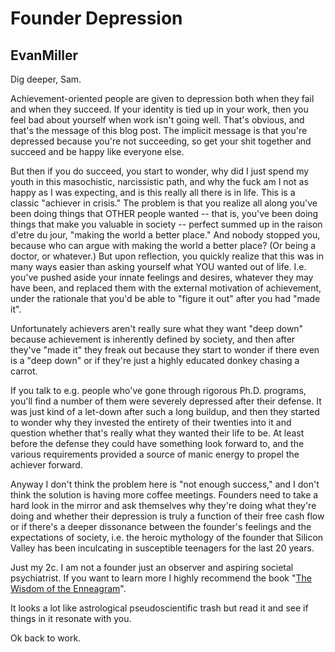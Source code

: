 # Founder Depression

## EvanMiller

Dig deeper, Sam.

Achievement-oriented people are given to depression both when they fail and when they succeed. If your identity is tied up in your work, then you feel bad about yourself when work isn't going well. That's obvious, and that's the message of this blog post. The implicit message is that you're depressed because you're not succeeding, so get your shit together and succeed and be happy like everyone else.

But then if you do succeed, you start to wonder, why did I just spend my youth in this masochistic, narcissistic path, and why the fuck am I not as happy as I was expecting, and is this really all there is in life. This is a classic "achiever in crisis." The problem is that you realize all along you've been doing things that OTHER people wanted -- that is, you've been doing things that make you valuable in society -- perfect summed up in the raison d'etre du jour, "making the world a better place." And nobody stopped you, because who can argue with making the world a better place? (Or being a doctor, or whatever.) But upon reflection, you quickly realize that this was in many ways easier than asking yourself what YOU wanted out of life. I.e. you've pushed aside your innate feelings and desires, whatever they may have been, and replaced them with the external motivation of achievement, under the rationale that you'd be able to "figure it out" after you had "made it".

Unfortunately achievers aren't really sure what they want "deep down" because achievement is inherently defined by society, and then after they've "made it" they freak out because they start to wonder if there even is a "deep down" or if they're just a highly educated donkey chasing a carrot.

If you talk to e.g. people who've gone through rigorous Ph.D. programs, you'll find a number of them were severely depressed after their defense. It was just kind of a let-down after such a long buildup, and then they started to wonder why they invested the entirety of their twenties into it and question whether that's really what they wanted their life to be. At least before the defense they could have something look forward to, and the various requirements provided a source of manic energy to propel the achiever forward.

Anyway I don't think the problem here is "not enough success," and I don't think the solution is having more coffee meetings. Founders need to take a hard look in the mirror and ask themselves why they're doing what they're doing and whether their depression is truly a function of their free cash flow or if there's a deeper dissonance between the founder's feelings and the expectations of society, i.e. the heroic mythology of the founder that Silicon Valley has been inculcating in susceptible teenagers for the last 20 years.

Just my 2c. I am not a founder just an observer and aspiring societal psychiatrist. If you want to learn more I highly recommend the book "[The Wisdom of the Enneagram](http://amzn.to/1Ddaaym)".

It looks a lot like astrological pseudoscientific trash but read it and see if things in it resonate with you.

Ok back to work. 
